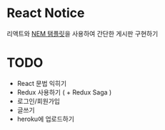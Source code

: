 # React Notice

리액트와 [NEM 탬플릿](https://github.com/Andy-0414/NEM-typescript-v2)을 사용하여 간단한 게시판 구현하기

# TODO

-   React 문법 익히기
-   Redux 사용하기 ( + Redux Saga )
-   로그인/회원가입
-   글쓰기
-   heroku에 업로드하기
